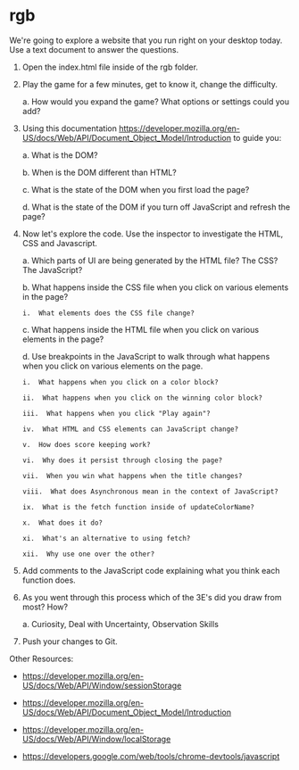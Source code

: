 # rgb
We&#39;re going to explore a website that you run right on your desktop today. Use a text document to answer the questions.

1.  Open the index.html file inside of the rgb folder. 

2.  Play the game for a few minutes, get to know it, change the difficulty. 

    a.  How would you expand the game? What options or settings could you add? 

3.  Using this documentation https://developer.mozilla.org/en-US/docs/Web/API/Document_Object_Model/Introduction to guide you: 

    a.  What is the DOM?

    b.  When is the DOM different than HTML?

    c.  What is the state of the DOM when you first load the page?

    d.  What is the state of the DOM if you turn off JavaScript and refresh the page? 

4.  Now let's explore the code. Use the inspector to investigate the HTML, CSS and Javascript. 

    a.  Which parts of UI are being generated by the HTML file? The CSS? The JavaScript? 

    b.  What happens inside the CSS file when you click on various elements in the page? 

        i.  What elements does the CSS file change? 

    c.  What happens inside the HTML file when you click on various elements in the page? 

    d.  Use breakpoints in the JavaScript to walk through what happens when you click on various elements on the page. 

        i.  What happens when you click on a color block?

        ii.  What happens when you click on the winning color block? 

        iii.  What happens when you click "Play again"? 

        iv.  What HTML and CSS elements can JavaScript change? 

        v.  How does score keeping work? 

        vi.  Why does it persist through closing the page? 

        vii.  When you win what happens when the title changes? 

        viii.  What does Asynchronous mean in the context of JavaScript? 

        ix.  What is the fetch function inside of updateColorName? 

        x.  What does it do? 

        xi.  What's an alternative to using fetch? 

        xii.  Why use one over the other? 

5.  Add comments to the JavaScript code explaining what you think each function does. 

6.  As you went through this process which of the 3E's did you draw from most? How?

    a.  Curiosity, Deal with Uncertainty, Observation Skills

7.  Push your changes to Git.

Other Resources: 

- https://developer.mozilla.org/en-US/docs/Web/API/Window/sessionStorage

- https://developer.mozilla.org/en-US/docs/Web/API/Document_Object_Model/Introduction

- https://developer.mozilla.org/en-US/docs/Web/API/Window/localStorage

- https://developers.google.com/web/tools/chrome-devtools/javascript

